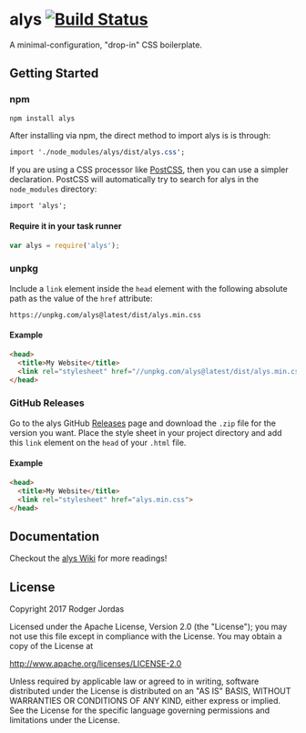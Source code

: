 # alys [![Build Status][badge]][ci]

[badge]: https://travis-ci.org/mds3dstn71/alys.svg?branch=master
[ci]: https://travis-ci.org/mds3dstn71/alys

A minimal-configuration, "drop-in" CSS boilerplate.

## Getting Started

### npm

```
npm install alys
```

After installing via npm, the direct method to import alys is is through:

```css
import './node_modules/alys/dist/alys.css';
```

If you are using a CSS processor like [PostCSS][], then you can use a simpler
declaration. PostCSS will automatically try to search for alys in the
`node_modules` directory:

```css
import 'alys';
```

[PostCSS]: https://github.com/postcss/postcss-cli

#### Require it in your task runner

```js
var alys = require('alys');
```


### unpkg

Include a `link` element inside the `head` element with the following absolute
path as the value of the `href` attribute:

```
https://unpkg.com/alys@latest/dist/alys.min.css
```

#### Example

```html
<head>
  <title>My Website</title>
  <link rel="stylesheet" href="//unpkg.com/alys@latest/dist/alys.min.css">
</head>
```

### GitHub Releases

Go to the alys GitHub [Releases][] page and download the `.zip` file for the
version you want. Place the style sheet in your project directory and add this
`link` element on the `head` of your `.html` file.

[Releases]: https://github.com/mds3dstn71/alys/releases

#### Example

```html
<head>
  <title>My Website</title>
  <link rel="stylesheet" href="alys.min.css">
</head>
```

## Documentation

Checkout the [alys Wiki](wiki) for more readings!

## License

Copyright 2017 Rodger Jordas

Licensed under the Apache License, Version 2.0 (the "License");
you may not use this file except in compliance with the License.
You may obtain a copy of the License at

http://www.apache.org/licenses/LICENSE-2.0

Unless required by applicable law or agreed to in writing, software
distributed under the License is distributed on an "AS IS" BASIS,
WITHOUT WARRANTIES OR CONDITIONS OF ANY KIND, either express or implied.
See the License for the specific language governing permissions and
limitations under the License.
